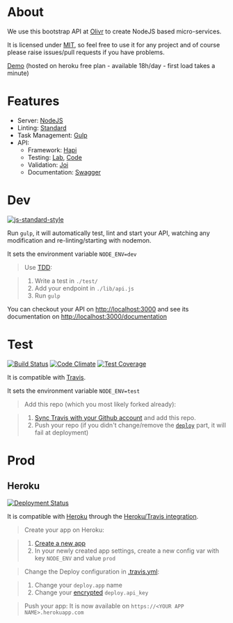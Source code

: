 About
=====

We use this bootstrap API at [Olivr](http://olivr.com) to create NodeJS based micro-services.

It is licensed under [MIT](https://en.wikipedia.org/wiki/MIT_License), so feel free to use it for any project and of course please raise issues/pull requests if you have problems.

[Demo](https://bootstrap-api.herokuapp.com/documentation) (hosted on heroku free plan - available 18h/day - first load takes a minute)


Features
=======

 - Server: [NodeJS](https://nodejs.org)
 - Linting: [Standard](http://standardjs.com/)
 - Task Management: [Gulp](http://gulpjs.com/)
 - API:
   - Framework: [Hapi](http://hapijs.com/)
   - Testing: [Lab](https://github.com/hapijs/lab), [Code](https://github.com/hapijs/code)
   - Validation: [Joi](https://github.com/hapijs/joi)
   - Documentation: [Swagger](http://swagger.io/)


Dev
===
[![js-standard-style](https://img.shields.io/badge/code%20style-standard-brightgreen.svg?style=flat)](http://standardjs.com/)

Run `gulp`, it will automatically test, lint and start your API, watching any modification and re-linting/starting with nodemon.

It sets the environment variable `NODE_ENV=dev`

> Use [TDD](https://en.wikipedia.org/wiki/Test-driven_development):

> 1. Write a test in `./test/`
> 2. Add your endpoint in `./lib/api.js`
> 3. Run `gulp`

You can checkout your API on [http://localhost:3000](http://localhost:3000) and see its documentation on [http://localhost:3000/documentation](http://localhost:3000/documentation)


Test
====
[![Build Status](https://api.travis-ci.org/OlivrCom/bootstrap-api.svg)](https://travis-ci.org/OlivrCom/bootstrap-api) [![Code Climate](https://codeclimate.com/github/OlivrCom/bootstrap-api/badges/gpa.svg)](https://codeclimate.com/github/OlivrCom/bootstrap-api) [![Test Coverage](https://codeclimate.com/github/OlivrCom/bootstrap-api/badges/coverage.svg)](https://codeclimate.com/github/OlivrCom/bootstrap-api/coverage)

It is compatible with [Travis](https://travis-ci.org).

It sets the environment variable `NODE_ENV=test`

> Add this repo (which you most likely forked already):

> 1. [Sync Travis with your Github account](https://travis-ci.org/profile) and add this repo.
> 2. Push your repo (if you didn't change/remove the [`deploy`](.travis.yml#L7) part, it will fail at deployment)


Prod
====

Heroku 
------
[![Deployment Status](http://heroku-badge.herokuapp.com/?app=bootstrap-api&style=flat&root=documentation)](https://bootstrap-api.herokuapp.com/documentation)

It is compatible with [Heroku](http://keroku.com) through the [Heroku/Travis integration](http://docs.travis-ci.com/user/deployment/heroku/).

> Create your app on Heroku:

> 1. [Create a new app](https://dashboard.heroku.com/new)
> 2. In your newly created app settings, create a new config var with key `NODE_ENV` and value `prod`


> Change the Deploy configuration in [.travis.yml](.travis.yml):

> 1. Change your `deploy.app` name
> 2. Change your [encrypted](http://docs.travis-ci.com/user/encryption-keys/) `deploy.api_key`


> Push your app:
> It is now available on `https://<YOUR APP NAME>.herokuapp.com`